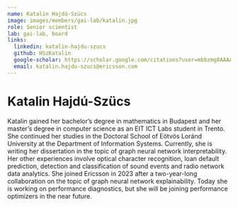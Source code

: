 ```yaml
---
name: Katalin Hajdú-Szücs
image: images/members/gai-lab/katalin.jpg
role: Senior scientist
lab: gai-lab, board
links:
  linkedin: katalin-hajdu-szucs
  github: HSzKatalin
  google-scholar: https://scholar.google.com/citations?user=mbbzmg8AAAAJ&hl=en
  email: katalin.hajdu-szucs@ericsson.com
---
```


# Katalin Hajdú-Szücs

Katalin gained her bachelor’s degree in mathematics in Budapest and her master’s degree in computer science as an EIT ICT Labs student in Trento.
She continued her studies in the Doctoral School of Eötvös Loránd University at the Department of Information Systems. Currently, she is writing her dissertation in the topic of graph neural network interpretability. Her other experiences involve optical character recognition, loan default prediction, detection and classification of sound events and radio network data analytics.
She joined Ericsson in 2023 after a two-year-long collaboration on the topic of graph neural network explainability. Today she is working on performance diagnostics, but she will be joining performance optimizers in the near future.
